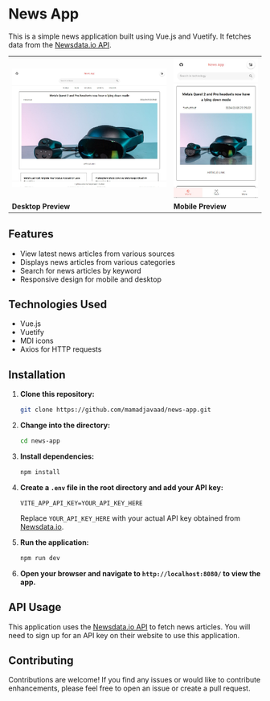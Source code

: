 # News App

This is a simple news application built using Vue.js and Vuetify. It fetches data from the [Newsdata.io API](https://newsdata.io/).

|              |              |
|--------------|--------------|
| <div style="text-align: center;">![desktop_preview](preview/desktop_preview.jpeg)</div> | <div style="text-align: center;">![mobile_preview](preview/mobile_preview.jpeg)</div> |
| **Desktop Preview** | **Mobile Preview** |

## Features

- View latest news articles from various sources
- Displays news articles from various categories
- Search for news articles by keyword
- Responsive design for mobile and desktop

## Technologies Used

- Vue.js
- Vuetify
- MDI icons
- Axios for HTTP requests

## Installation

1. **Clone this repository:**

    ```bash
    git clone https://github.com/mamadjavaad/news-app.git
    ```

2. **Change into the directory:**

    ```bash
    cd news-app
    ```

3. **Install dependencies:**

    ```bash
    npm install
    ```

4. **Create a `.env` file in the root directory and add your API key:**

    ```
    VITE_APP_API_KEY=YOUR_API_KEY_HERE
    ```

    Replace `YOUR_API_KEY_HERE` with your actual API key obtained from [Newsdata.io](https://newsdata.io/).

5. **Run the application:**

    ```bash
    npm run dev
    ```

6. **Open your browser and navigate to `http://localhost:8080/` to view the app.**

## API Usage

This application uses the [Newsdata.io API](https://newsdata.io/) to fetch news articles. You will need to sign up for an API key on their website to use this application.

## Contributing

Contributions are welcome! If you find any issues or would like to contribute enhancements, please feel free to open an issue or create a pull request.

